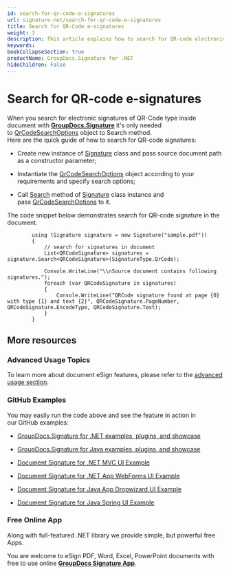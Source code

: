 ```yaml
---
id: search-for-qr-code-e-signatures
url: signature-net/search-for-qr-code-e-signatures
title: Search for QR-Code e-signatures
weight: 3
description: This article explains how to search for QR-code electronic signatures with GroupDocs.Signature API.
keywords: 
bookCollapseSection: true
productName: GroupDocs.Signature for .NET
hideChildren: False
---
```


# Search for QR-code e-signatures

When you search for electronic signatures of QR-Code type inside document with [**GroupDocs.Signature**](https://products.groupdocs.com/signature/net) it's only needed to [QrCodeSearchOptions](https://apireference.groupdocs.com/net/signature/groupdocs.signature.options/qrcodesearchoptions) object to Search method.   
Here are the quick guide of how to search for QR-code signatures:

*   Create new instance of [Signature](https://apireference.groupdocs.com/net/signature/groupdocs.signature/signature) class and pass source document path as a constructor parameter;
    
*   Instantiate the [QrCodeSearchOptions](https://apireference.groupdocs.com/net/signature/groupdocs.signature.options/qrcodesearchoptions) object according to your requirements and specify search options;  
    
*   Call [Search](https://apireference.groupdocs.com/net/signature/groupdocs.signature/signature/methods/search/_1) method of [Signature](https://apireference.groupdocs.com/net/signature/groupdocs.signature/signature) class instance and pass [QrCodeSearchOptions](https://apireference.groupdocs.com/net/signature/groupdocs.signature.options/qrcodesearchoptions) to it.
    

The code snippet below demonstrates search for QR-code signature in the document.

 			using (Signature signature = new Signature("sample.pdf"))
            {
                // search for signatures in document
                List<QRCodeSignature> signatures = signature.Search<QRCodeSignature>(SignatureType.QrCode);
               
     			Console.WriteLine("\\nSource document contains following signatures.");
                foreach (var QRCodeSignature in signatures)
                {
                    Console.WriteLine("QRCode signature found at page {0} with type {1} and text {2}", QRCodeSignature.PageNumber, QRCodeSignature.EncodeType, QRCodeSignature.Text);
                }
            }

## More resources

### Advanced Usage Topics

To learn more about document eSign features, please refer to the [advanced usage section](Advanced%2Busage.html).

### GitHub Examples 

You may easily run the code above and see the feature in action in our GitHub examples:

*   [GroupDocs.Signature for .NET examples, plugins, and showcase](https://github.com/groupdocs-signature/GroupDocs.Signature-for-.NET)
    
*   [GroupDocs.Signature for Java examples, plugins, and showcase](https://github.com/groupdocs-signature/GroupDocs.Signature-for-Java)
    
*   [Document Signature for .NET MVC UI Example](https://github.com/groupdocs-signature/GroupDocs.Signature-for-.NET-MVC) 
    
*   [Document Signature for .NET App WebForms UI Example](https://github.com/groupdocs-signature/GroupDocs.Signature-for-.NET-WebForms)
    
*   [Document Signature for Java App Dropwizard UI Example](https://github.com/groupdocs-signature/GroupDocs.Signature-for-Java-Dropwizard)
    
*   [Document Signature for Java Spring UI Example](https://github.com/groupdocs-signature/GroupDocs.Signature-for-Java-Spring)
    

### Free Online App 

Along with full-featured .NET library we provide simple, but powerful free Apps.

You are welcome to eSign PDF, Word, Excel, PowerPoint documents with free to use online **[GroupDocs Signature App](https://products.groupdocs.app/signature)**.
